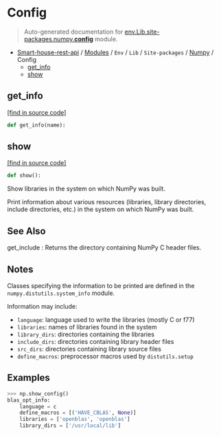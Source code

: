 # Config

> Auto-generated documentation for [env.Lib.site-packages.numpy.__config__](..\..\..\..\..\env\Lib\site-packages\numpy\__config__.py) module.

- [Smart-house-rest-api](..\..\..\..\README.md#description) / [Modules](..\..\..\..\MODULES.md#smart-house-rest-api-modules) / `Env` / `Lib` / `Site-packages` / [Numpy](index.md#numpy) / Config
    - [get_info](#get_info)
    - [show](#show)

## get_info

[[find in source code]](..\..\..\..\..\env\Lib\site-packages\numpy\__config__.py#L26)

```python
def get_info(name):
```

## show

[[find in source code]](..\..\..\..\..\env\Lib\site-packages\numpy\__config__.py#L30)

```python
def show():
```

Show libraries in the system on which NumPy was built.

Print information about various resources (libraries, library
directories, include directories, etc.) in the system on which
NumPy was built.

See Also
--------
get_include : Returns the directory containing NumPy C
              header files.

Notes
-----
Classes specifying the information to be printed are defined
in the `numpy.distutils.system_info` module.

Information may include:

* ``language``: language used to write the libraries (mostly
  C or f77)
* ``libraries``: names of libraries found in the system
* ``library_dirs``: directories containing the libraries
* ``include_dirs``: directories containing library header files
* ``src_dirs``: directories containing library source files
* ``define_macros``: preprocessor macros used by
  ``distutils.setup``

Examples
--------

```python
>>> np.show_config()
blas_opt_info:
    language = c
    define_macros = [('HAVE_CBLAS', None)]
    libraries = ['openblas', 'openblas']
    library_dirs = ['/usr/local/lib']
